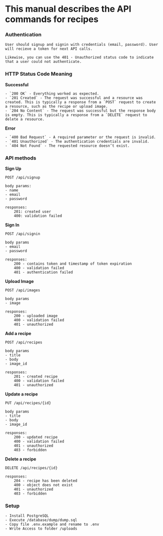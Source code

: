 # This manual describes the API commands for recipes

### Authentication

    User should signup and signin with credentials (email, password). User will recieve a token for next API calls.
    
    Likewise, you can use the 401 - Unauthorized status code to indicate that a user could not authenticate.
    
### HTTP Status Code Meaning

**Successful**

    - `200 OK` - Everything worked as expected.
    - `201 Created` - The request was successful and a resource was created. This is typically a response from a `POST` request to create a resource, such as the recipe or upload image.
    - `204 No Content` - The request was successful but the response body is empty. This is typically a response from a `DELETE` request to delete a resource.

**Error**

    - `400 Bad Request` - A required parameter or the request is invalid.
    - `401 Unauthorized` - The authentication credentials are invalid.
    - `404 Not Found` - The requested resource doesn’t exist.
    
### API methods

**Sign Up**

    POST /api/signup
    
    body params:
    - name
    - email
    - password
    
    responses:
        201: created user
        400: validation failed
    
**Sign In**

    POST /api/signin
    
    body params
    - email
    - password
    
    responses:
        200 - contains token and timestamp of token expiration
        400 - validation failed
        401 - authentication failed
        
**Upload Image**

    POST /api/images
    
    body params
    - image
    
    responses:
        200 - uploaded image
        400 - validation failed
        401 - unauthorized
        
**Add a recipe**

    POST /api/recipes
    
    body params
    - title
    - body
    - image_id
    
    responses:
        201 - created recipe
        400 - validation failed
        401 - unauthorized
        
**Update a recipe**

    PUT /api/recipes/{id}
    
    body params
    - title
    - body
    - image_id
    
    responses:
        200 - updated recipe
        400 - validation failed
        401 - unauthorized
        403 - forbidden
        
**Delete a recipe**

    DELETE /api/recipes/{id}
    
    responses:
        204 - recipe has been deleted
        400 - object does not exist
        401 - unauthorized
        403 - forbidden
        
### Setup

    - Install PostgreSQL
    - Execute /database/dump/dump.sql
    - Copy file .env.example and rename to .env
    - Write Access to folder /uploads 